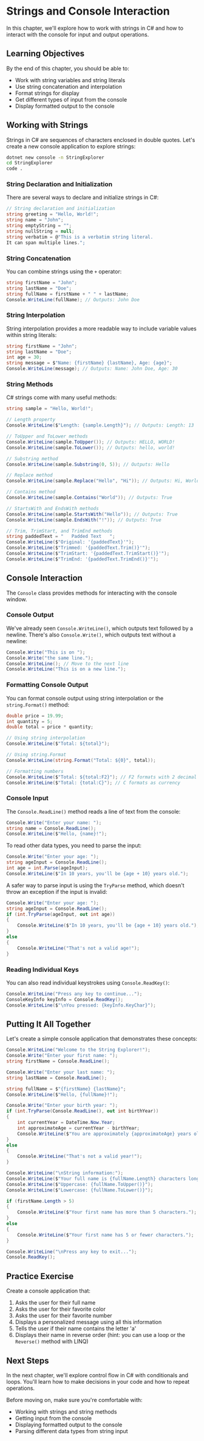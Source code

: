# Strings and Console Interaction

In this chapter, we'll explore how to work with strings in C# and how to interact with the console for input and output operations.

## Learning Objectives

By the end of this chapter, you should be able to:
- Work with string variables and string literals
- Use string concatenation and interpolation
- Format strings for display
- Get different types of input from the console
- Display formatted output to the console

## Working with Strings

Strings in C# are sequences of characters enclosed in double quotes. Let's create a new console application to explore strings:

```bash
dotnet new console -n StringExplorer
cd StringExplorer
code .
```

### String Declaration and Initialization

There are several ways to declare and initialize strings in C#:

```csharp
// String declaration and initialization
string greeting = "Hello, World!";
string name = "John";
string emptyString = "";
string nullString = null;
string verbatim = @"This is a verbatim string literal.
It can span multiple lines.";
```

### String Concatenation

You can combine strings using the `+` operator:

```csharp
string firstName = "John";
string lastName = "Doe";
string fullName = firstName + " " + lastName;
Console.WriteLine(fullName); // Outputs: John Doe
```

### String Interpolation

String interpolation provides a more readable way to include variable values within string literals:

```csharp
string firstName = "John";
string lastName = "Doe";
int age = 30;
string message = $"Name: {firstName} {lastName}, Age: {age}";
Console.WriteLine(message); // Outputs: Name: John Doe, Age: 30
```

### String Methods

C# strings come with many useful methods:

```csharp
string sample = "Hello, World!";

// Length property
Console.WriteLine($"Length: {sample.Length}"); // Outputs: Length: 13

// ToUpper and ToLower methods
Console.WriteLine(sample.ToUpper()); // Outputs: HELLO, WORLD!
Console.WriteLine(sample.ToLower()); // Outputs: hello, world!

// Substring method
Console.WriteLine(sample.Substring(0, 5)); // Outputs: Hello

// Replace method
Console.WriteLine(sample.Replace("Hello", "Hi")); // Outputs: Hi, World!

// Contains method
Console.WriteLine(sample.Contains("World")); // Outputs: True

// StartsWith and EndsWith methods
Console.WriteLine(sample.StartsWith("Hello")); // Outputs: True
Console.WriteLine(sample.EndsWith("!")); // Outputs: True

// Trim, TrimStart, and TrimEnd methods
string paddedText = "   Padded Text   ";
Console.WriteLine($"Original: '{paddedText}'");
Console.WriteLine($"Trimmed: '{paddedText.Trim()}'");
Console.WriteLine($"TrimStart: '{paddedText.TrimStart()}'");
Console.WriteLine($"TrimEnd: '{paddedText.TrimEnd()}'");
```

## Console Interaction

The `Console` class provides methods for interacting with the console window.

### Console Output

We've already seen `Console.WriteLine()`, which outputs text followed by a newline. There's also `Console.Write()`, which outputs text without a newline:

```csharp
Console.Write("This is on ");
Console.Write("the same line.");
Console.WriteLine(); // Move to the next line
Console.WriteLine("This is on a new line.");
```

### Formatting Console Output

You can format console output using string interpolation or the `string.Format()` method:

```csharp
double price = 19.99;
int quantity = 5;
double total = price * quantity;

// Using string interpolation
Console.WriteLine($"Total: ${total}");

// Using string.Format
Console.WriteLine(string.Format("Total: ${0}", total));

// Formatting numbers
Console.WriteLine($"Total: ${total:F2}"); // F2 formats with 2 decimal places
Console.WriteLine($"Total: {total:C}"); // C formats as currency
```

### Console Input

The `Console.ReadLine()` method reads a line of text from the console:

```csharp
Console.Write("Enter your name: ");
string name = Console.ReadLine();
Console.WriteLine($"Hello, {name}!");
```

To read other data types, you need to parse the input:

```csharp
Console.Write("Enter your age: ");
string ageInput = Console.ReadLine();
int age = int.Parse(ageInput);
Console.WriteLine($"In 10 years, you'll be {age + 10} years old.");
```

A safer way to parse input is using the `TryParse` method, which doesn't throw an exception if the input is invalid:

```csharp
Console.Write("Enter your age: ");
string ageInput = Console.ReadLine();
if (int.TryParse(ageInput, out int age))
{
    Console.WriteLine($"In 10 years, you'll be {age + 10} years old.");
}
else
{
    Console.WriteLine("That's not a valid age!");
}
```

### Reading Individual Keys

You can also read individual keystrokes using `Console.ReadKey()`:

```csharp
Console.WriteLine("Press any key to continue...");
ConsoleKeyInfo keyInfo = Console.ReadKey();
Console.WriteLine($"\nYou pressed: {keyInfo.KeyChar}");
```

## Putting It All Together

Let's create a simple console application that demonstrates these concepts:

```csharp
Console.WriteLine("Welcome to the String Explorer!");
Console.Write("Enter your first name: ");
string firstName = Console.ReadLine();

Console.Write("Enter your last name: ");
string lastName = Console.ReadLine();

string fullName = $"{firstName} {lastName}";
Console.WriteLine($"Hello, {fullName}!");

Console.Write("Enter your birth year: ");
if (int.TryParse(Console.ReadLine(), out int birthYear))
{
    int currentYear = DateTime.Now.Year;
    int approximateAge = currentYear - birthYear;
    Console.WriteLine($"You are approximately {approximateAge} years old.");
}
else
{
    Console.WriteLine("That's not a valid year!");
}

Console.WriteLine("\nString information:");
Console.WriteLine($"Your full name is {fullName.Length} characters long.");
Console.WriteLine($"Uppercase: {fullName.ToUpper()}");
Console.WriteLine($"Lowercase: {fullName.ToLower()}");

if (firstName.Length > 5)
{
    Console.WriteLine($"Your first name has more than 5 characters.");
}
else
{
    Console.WriteLine($"Your first name has 5 or fewer characters.");
}

Console.WriteLine("\nPress any key to exit...");
Console.ReadKey();
```

## Practice Exercise

Create a console application that:
1. Asks the user for their full name
2. Asks the user for their favorite color
3. Asks the user for their favorite number
4. Displays a personalized message using all this information
5. Tells the user if their name contains the letter 'a'
6. Displays their name in reverse order (hint: you can use a loop or the `Reverse()` method with LINQ)

## Next Steps

In the next chapter, we'll explore control flow in C# with conditionals and loops. You'll learn how to make decisions in your code and how to repeat operations.

Before moving on, make sure you're comfortable with:
- Working with strings and string methods
- Getting input from the console
- Displaying formatted output to the console
- Parsing different data types from string input